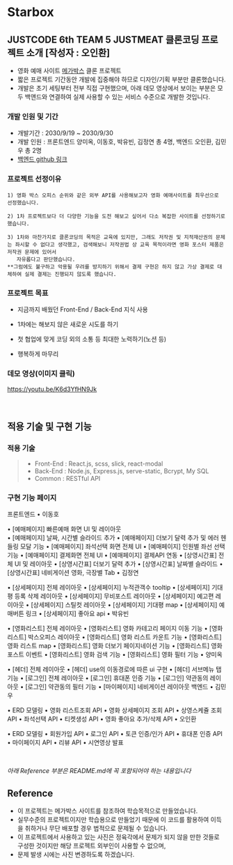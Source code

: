 # Starbox


## JUSTCODE 6th TEAM 5 JUSTMEAT 클론코딩 프로젝트 소개 [작성자 : 오인환]

- 영화 예매 사이트 [메가박스](https://www.megabox.co.kr/movie) 클론 프로젝트
- 짧은 프로젝트 기간동안 개발에 집중해야 하므로 디자인/기획 부분만 클론했습니다.
- 개발은 초기 세팅부터 전부 직접 구현했으며, 아래 데모 영상에서 보이는 부분은 모두 백앤드와 연결하여 실제 사용할 수 있는 서비스 수준으로 개발한 것입니다.

### 개발 인원 및 기간

- 개발기간 : 2030/9/19 ~ 2030/9/30
- 개발 인원 : 프론트엔드 양미옥, 이동호, 박유빈, 김정연 총 4명, 백엔드 오인환, 김민우 총 2명
- [백엔드 github 링크](https://github.com/royggle/justcode-6-2nd-team2-back)

### 프로젝트 선정이유

    1) 영화 박스 오피스 순위와 같은 외부 API를 사용해보고자 영화 예매사이트를 최우선으로 선정했습니다.

    2) 1차 프로젝트보다 더 다양한 기능을 도전 해보고 싶어서 다소 복잡한 사이트를 선정하기로 했습니다.

    3) 1차와 마찬가지로 클론코딩의 목적은 교육에 있지만, 그래도 저작권 및 지적재산권의 문제는 좌시할 수 없다고 생각했고, 검색해보니 저작권법 상 교육 목적이라면 영화 포스터 제품은 저작권 문제에 있어서 
       자유롭다고 판단했습니다. 
    **그럼에도 불구하고 악용될 우려를 방지하기 위해서 결제 구현은 하지 않고 가상 결제로 대체하여 실제 결제는 진행되지 않도록 했습니다.


### 프로젝트 목표

- 지금까지 배웠던 Front-End / Back-End 지식 사용

- 1차에는 해보지 않은 새로운 시도를 하기

- 첫 협업에 맞게 코딩 외의 소통 등 최대한 노력하기(노션 등)

- 행복하게 마무리

### 데모 영상(이미지 클릭)

https://youtu.be/K6d3YfHN9Jk

<br>

## 적용 기술 및 구현 기능

### 적용 기술

> - Front-End : React.js, scss, slick, react-modal
> - Back-End : Node.js, Express.js, serve-static, Bcrypt, My SQL
> - Common : RESTful API


### 구현 기능 페이지

프론트엔드
• 이동호
   
   • [예매페이지] 빠른예매 화면 UI 및 레이아웃 <br>
   • [예매페이지] 날짜, 시간별 슬라이드 추가
   • [예매페이지] 더보기 달력 추가 및 에러 헨들링 모달 기능
   • [예매페이지] 좌석선택 화면 전체 UI
   • [예매페이지] 인원별 좌선 선택 기능
   • [예매페이지] 결제화면 전체 UI
   • [예매페이지] 결제API 연동
   • [상영시간표] 전체 UI 및 레이아웃
   • [상영시간표] 더보기 달력 추가
   • [상영시간표] 날짜별 슬라이드
   • [상영시간표] 네비게이션 영화, 극장별 Tab
• 김정연
   
   • [상세페이지] 전체 레이아웃
   • [상세페이지] 누적관객수 tooltip
   • [상세페이지] 기대평 등록 삭제 레이아웃
   • [상세페이지] 무비포스트 레이아웃
   • [상세페이지] 예고편 레이아웃
   • [상세페이지] 스틸컷 레이아웃
   • [상세페이지] 기대평 map
   • [상세페이지] 예매버튼 링크
   • [상세페이지] 좋아요 api
• 박유빈
   
   • [영화리스트] 전체 레이아웃
   • [영화리스트] 영화 카테고리 페이지 이동 기능
   • [영화리스트] 박스오피스 레이아웃
   • [영화리스트] 영화 리스트 카운트 기능
   • [영화리스트] 영화 리스트 map
   • [영화리스트] 영화 더보기 페이지네이션 기능
   • [영화리스트] 영화 포스트 이벤트
   • [영화리스트] 영화 검색 기능
   • [영화리스트] 영화 필터 기능
• 양미옥
   
   • [헤더] 전체 레이아웃
   • [헤더] use의 이동경로에 따른 ui 구현
   • [헤더] 서브메뉴 탭기능
   • [로그인] 전체 레이아웃
   • [로그인] 휴대폰 인증 기능
   • [로그인] 약관동의 레이아웃
   • [로그인] 약관동의 필터 기능
   • [마이페이지] 네비게이션 레이아웃
백엔드
• 김민우
   
   • ERD 모델링
   • 영화 리스트조회 API
   • 영화 상세페이지 조회 API
   • 상영스케쥴 조회 API
   • 좌석선택 API
   • 티켓생성 API
   • 영화 좋아요 추가/삭제 API
• 오인환
   
   • ERD 모델링
   • 회원가입 API
   • 로그인 API
   • 토큰 인증/인가 API
   • 휴대폰 인증 API
   • 마이페이지 API
   • 리뷰 API
   • 시연영상 발표

<br>

*아래 Reference 부분은 README.md에 꼭 포함되어야 하는 내용입니다*

## Reference

- 이 프로젝트는 메가박스 사이트를 참조하여 학습목적으로 만들었습니다.
- 실무수준의 프로젝트이지만 학습용으로 만들었기 때문에 이 코드를 활용하여 이득을 취하거나 무단 배포할 경우 법적으로 문제될 수 있습니다.
- 이 프로젝트에서 사용하고 있는 사진은 정육각에서 문제가 되지 않을 만한 것들로 구성한 것이지만 해당 프로젝트 외부인이 사용할 수 없으며, 
- 문제 발생 시에는 사진 변경하도록 하겠습니다.
